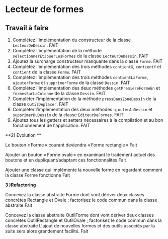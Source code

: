 # Lecteur de formes



## Travail à faire

1. Complétez l'implémentation du constructeur de la classe `LecteurDeDessin`. FAIT
2. Complétez l'implémentation de la méthode `selectionnerEtJouerLesFormes` de la classe `LecteurDeDessin`. FAIT
3. Ajoutez la surcharge constructeur manquante dans la classe `Forme`. FAIT
4. Complétez l'implémentation des trois méthodes `contientX`, `contientY` et `contient` de la classe `Forme`.  FAIT
5. Complétez l'implémentation des trois méthodes `contientLaForme`, `ajouterForme` et `supprimerForme` de la classe `Dessin`.  FAIT
6. Complétez l'implémentation des deux méthodes `getPremiereFormeEn` et `formesSurLaColonne` de la classe `Dessin`.  FAIT
7. Compléter l'implémentation de la méthode `pressDansZoneDessin` de la classe `OutilDeplacer`.  FAIT
8. Compléter l'implémentation des deux méthodes `ajouterAuDessin` et `supprimerDuDessin` de la classe `EditeurDeFormes`.   FAIT
9. Ajoutez tous les getters et setters nécessaires à la compilation et au bon fonctionnement de l'application.  FAIT

**2) Evolution **

Le bouton « Forme » courant deviendra « Forme rectangle » Fait


Ajouter un bouton « Forme ovale » en examinant le traitement actuel des boutons et en dupliquant/adaptant ces fonctionnalités Fait


Ajouter une classe qui implémente la nouvelle forme en regardant comment la classe Forme fonctionne Fait

**3 )Refactoring**


Concevez la classe abstraite Forme dont vont dériver deux classes concrètes Rectangle et Ovale ; factorisez le code commun dans la classe abstraite Fait

Concevez la classe abstraite OutilForme dont vont dériver deux classes concrètes OutilRectangle et OutilOvale ; factorisez le code commun dans la classe abstraite L'ajout de nouvelles formes et des outils associés par la suite sera alors grandement facilité. Fait
